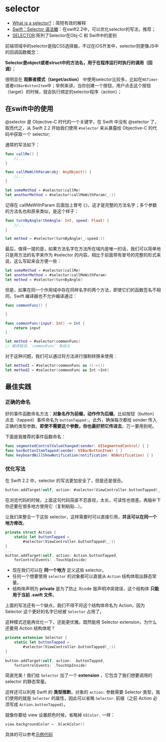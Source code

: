 # selector

 - [What is a selector?](https://www.hackingwithswift.com/example-code/language/what-is-a-selector)：简短有效的解释
 - [Swift：Selector 语法糖](http://swift.gg/2016/06/02/swift-selector-syntax-sugar/)：在swift2.2中，可以优化selector的写法，推荐；
 - [SELECTOR](http://swifter.tips/selector/):陈列了Selector在Obj-C 和 Swift中的差别

前端领域中的selector是指CSS选择器，不过在iOS开发中，selector则更像JS中的回调函数概念：

**Selector是object或者struct中的方法名，用于在程序运行时执行的调用（回调）**；

很明显在 **观察者模式（target/action）** 中使用selector比较多，比如在`NSTimer`或者`UIBarButtonItem`中；举例来讲，当你创建一个按钮，用户点击这个按钮（target）的时候，就会执行绑定的selector程序（action）；

## 在swift中的使用

@selector 是 Objective-C 时代的一个关键字，在 Swift 中没有 @selector 了，取而代之，从 Swift 2.2 开始我们使用 `#selector` 来从暴露给 Objective-C 的代码中获取一个 selector;

通常的写法如下：

```swift
func callMe() {
    //...
}

func callMeWithParam(obj: AnyObject!) {
    //...
}

let someMethod = #selector(callMe)
let anotherMethod = #selector(callMeWithParam(_:))
```

记得在 callMeWithParam 后面加上冒号 (:)，这才是完整的方法名字；多个参数的方法名也和原来类似，是这个样子：

```swift
func turnByAngle(theAngle: Int, speed: Float) {
    //...
}

let method = #selector(turnByAngle(_:speed:))
```

最后，值得一提的是，如果方法名字在方法所在域内是唯一的话，我们可以简单地只是用方法的名字来作为 #selector 的内容。相比于前面带有冒号的完整的形式来说，这么写起来会方便一些：

```swift
let someMethod = #selector(callMe)
let anotherMethod = #selector(callMeWithParam)
let method = #selector(turnByAngle)
```

但是，如果在同一个作用域中存在同样名字的两个方法，即使它们的函数签名不相同，Swift 编译器也不允许编译通过：

```swift
func commonFunc() {

}

func commonFunc(input: Int) -> Int {
    return input
}

let method = #selector(commonFunc)
// 编译错误，`commonFunc` 有歧义
```

对于这种问题，我们可以通过将方法进行强制转换来使用：

```swift
let method1 = #selector(commonFunc as ()->())
let method2 = #selector(commonFunc as Int->Int)
```


## 最佳实践

### 正确的命名

好的事件函数命名方法：**对象名作为前缀，动作作为后缀**。比如按钮（button）点击（tapped）事件命名为 `buttonTapped:`。此外，确保每次都给 sender 传入正确的类型参数。**即使不需要这个参数，你也最好把它传进去**，万一要用到呢。

下面是我推荐的事件函数命名：

```swift
func segmentedControlValueChanged(sender: UISegmentedControl) { }
func barButtonItemTapped(sender: UIBarButtonItem) { }
func keyboardWillShowNotification(notification: NSNotification) { }
```

### 优化写法

在 Swift 2.2 中，selector 的写法更加安全了，但是还是很丑。
```swift
button.addTarget(self, action: #selector(ViewController.buttonTapped(_:)), forControlEvents: .TouchUpInside)
```

在浏览代码的时候，上面这句代码简直不忍直视，太长，可读性也很差。再脑补下你还要在很多地方使用它（复制粘贴…）。

让我们来整合一下这些 selector，这样需要时可以直接引用，**并且可以在同一个地方修改**。

```swift
private struct Action {
    static let buttonTapped = 
        #selector(ViewController.buttonTapped(_:))
}
...
button.addTarget(self, action: Action.buttonTapped,       
    forControlEvents: .TouchUpInside)
```
 - 现在我们可以在 **同一个地方** 定义这些 selector。
 - 任何一个想要使用 `selector` 的对象都可以直接从 `Action` 结构体取出静态常量。
 - 结构体声明为 **private** 是为了防止 Xcode 报声明冲突错误，这个结构体 **只能用于当前 .swift 文件**。

上面的写法还有一个缺点，我们不得不将这个结构体命名为 Action，因为 Selector 这个更好的名字已经被 `Selector` 占用了。

这种模式还能再优化一下，还能更优雅。既然能用 Selector extension，为什么还要用 Action 结构体呢？

```swift
private extension Selector {
    static let buttonTapped = 
        #selector(ViewController.buttonTapped(_:))
}
...
button.addTarget(self, action: .buttonTapped, 
    forControlEvents: .TouchUpInside)
```

简直完美！我们给 `Selector` 加了一个 **extension** ，它包含了我们想要调用的 selector 的静态常量。

这样还可以利用 Swift 的 **类型推断**。对象的 `action:` 参数需要 Selector 类型，我们使用的就是 `Selector` 的属性，因此可以省略 `Selector`. 前缀（之前 Action 必须写成 `Action.buttonTapped`）。

就像你要给 view 设置颜色时候，省略掉 `UIColor.` 一样：
```swift
view.backgroundColor = .blackColor()
```

具体的可以参考[示例代码](https://github.com/andyyhope/Blog_SelectorSyntaxSugar/blob/master/Blog_SelectorSyntaxSugar/ViewController.swift)